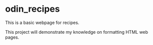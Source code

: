# odin_recipes

This is a basic webpage for recipes.

This project will demonstrate my knowledge on formatting HTML web pages.